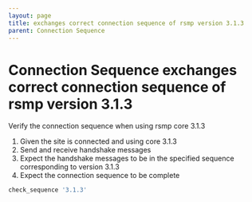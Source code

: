 ```yaml
---
layout: page
title: exchanges correct connection sequence of rsmp version 3.1.3
parent: Connection Sequence
---
```


# Connection Sequence exchanges correct connection sequence of rsmp version 3.1.3

Verify the connection sequence when using rsmp core 3.1.3

1. Given the site is connected and using core 3.1.3
2. Send and receive handshake messages
3. Expect the handshake messages to be in the specified sequence corresponding to version 3.1.3
4. Expect the connection sequence to be complete

```ruby
check_sequence '3.1.3'
```

